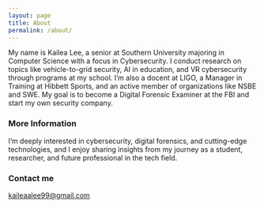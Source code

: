 ```yaml
---
layout: page
title: About
permalink: /about/
---
```


My name is Kailea Lee, a senior at Southern University majoring in Computer Science with a focus in Cybersecurity. I conduct research on topics like vehicle-to-grid security, AI in education, and VR cybersecurity through programs at my school. I’m also a docent at LIGO, a Manager in Training at Hibbett Sports, and an active member of organizations like NSBE and SWE. My goal is to become a Digital Forensic Examiner at the FBI and start my own security company.

### More Information

I’m deeply interested in cybersecurity, digital forensics, and cutting-edge technologies, and I enjoy sharing insights from my journey as a student, researcher, and future professional in the tech field.

### Contact me

[kaileaalee99@gmail.com](mailto:kaileaalee99@gmail.com)
